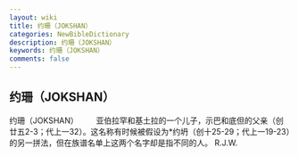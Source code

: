```yaml
---
layout: wiki
title: 约珊（JOKSHAN）
categories: NewBibleDictionary
description: 约珊（JOKSHAN）
keywords: 约珊（JOKSHAN）
comments: false
---
```


## 约珊（JOKSHAN）



约珊（JOKSHAN）
　　亚伯拉罕和基土拉的一个儿子，示巴和底但的父亲（创廿五2-3；代上一32）。这名称有时候被假设为*约坍（创十25-29；代上一19-23）的另一拼法，但在族谱名单上这两个名字却是指不同的人。
R.J.W.




